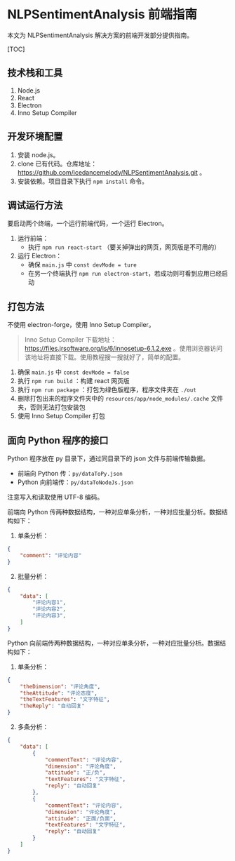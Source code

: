 # NLPSentimentAnalysis 前端指南

本文为 NLPSentimentAnalysis 解决方案的前端开发部分提供指南。

[TOC]

## 技术栈和工具

1. Node.js
2. React
3. Electron
4. Inno Setup Compiler

## 开发环境配置

1. 安装 node.js。
2. clone 已有代码。仓库地址： https://github.com/icedancemelody/NLPSentimentAnalysis.git 。
3. 安装依赖。项目目录下执行 `npm install` 命令。

## 调试运行方法

要启动两个终端，一个运行前端代码，一个运行 Electron。

1. 运行前端：
   - 执行 `npm run react-start` （要关掉弹出的网页，网页版是不可用的）
2. 运行 Electron：
   - 确保 `main.js` 中 `const devMode = ture`
   - 在另一个终端执行 `npm run electron-start`，若成功则可看到应用已经启动

## 打包方法

不使用 electron-forge，使用 Inno Setup Compiler。

> Inno Setup Compiler 下载地址：https://files.jrsoftware.org/is/6/innosetup-6.1.2.exe 。使用浏览器访问该地址将直接下载。使用教程搜一搜就好了，简单的配置。

1. 确保 `main.js` 中 `const devMode = false`
2. 执行 `npm run build` ：构建 react 网页版
3. 执行 `npm run package` ：打包为绿色版程序，程序文件夹在 `./out`
4. 删除打包出来的程序文件夹中的 `resources/app/node_modules/.cache` 文件夹，否则无法打包安装包
5. 使用 Inno Setup Compiler 打包

## 面向 Python 程序的接口

Python 程序放在 py 目录下，通过同目录下的 json 文件与前端传输数据。

- 前端向 Python 传：`py/dataToPy.json`
- Python 向前端传：`py/dataToNodeJs.json`

注意写入和读取使用 UTF-8 编码。

前端向 Python 传两种数据结构，一种对应单条分析，一种对应批量分析。数据结构如下：

1. 单条分析：

```json
{
    "comment": "评论内容"
}
```

2. 批量分析：

```json
{
    "data": [
        "评论内容1",
        "评论内容2",
        "评论内容3",
    ]
}
```

Python 向前端传两种数据结构，一种对应单条分析，一种对应批量分析。数据结构如下：

1. 单条分析：

```json
{
    "theDimension": "评论角度",
    "theAttitude": "评论态度",
    "theTextFeatures": "文字特征",
    "theReply": "自动回复"
}
```

2. 多条分析：

```json
{
    "data": [
        {
            "commentText": "评论内容",
            "dimension": "评论角度",
            "attitude": "正/负",
            "textFeatures": "文字特征",
            "reply": "自动回复"
        },
        {
            "commentText": "评论内容",
            "dimension": "评论角度",
            "attitude": "正面/负面",
            "textFeatures": "文字特征",
            "reply": "自动回复"
        }
    ]
}
```


